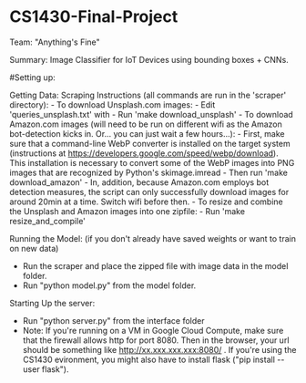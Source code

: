 # CS1430-Final-Project
Team: "Anything's Fine"

Summary: Image Classifier for IoT Devices using bounding boxes + CNNs. 

#Setting up:

Getting Data:
	Scraping Instructions (all commands are run in the 'scraper' directory):
		- To download Unsplash.com images:
			- Edit 'queries_unsplash.txt' with
			- Run 'make download_unsplash'
		- To download Amazon.com images (will need to be run on different wifi
		as the Amazon bot-detection kicks in. Or... you can just wait a few hours...):
			- First, make sure that a command-line WebP converter is installed on the 
			target system (instructions at https://developers.google.com/speed/webp/download).
			This installation is necessary to convert some of the WebP images into PNG images that
			are recognized by Python's skimage.imread
			- Then run 'make download_amazon'
			- In, addition, because Amazon.com employs bot detection measures, the script
			can only successfully download images for around 20min at a time. Switch
			wifi before then.
		- To resize and combine the Unsplash and Amazon images into one zipfile:
			- Run 'make resize_and_compile'

Running the Model: (if you don't already have saved weights or want to train on new data)
- Run the scraper and place the zipped file with image data in the model folder.
- Run "python model.py" from the model folder.

Starting Up the server:

- Run "python server.py" from the interface folder
- Note: If you're running on a VM in  Google Cloud Compute, make sure that the firewall allows http for port 8080. Then in the browser, your url should be something like http://xx.xxx.xxx.xxx:8080/ . If you're using the CS1430 evironment, you might also have to install flask ("pip install --user flask").